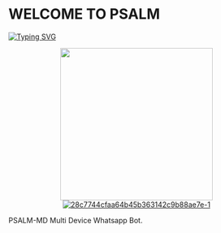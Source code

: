 # WELCOME TO PSALM
<a href="https://git.io/typing-svg"><img src="https://readme-typing-svg.demolab.com?font=Times New Roman&size=50&pause=1000&color=F710B1&center=true&width=910&height=100&lines=I'M+PSALM-MD;Multi+Divice+Whatsapp+Bot;Coded+By+PSALM" alt="Typing SVG" /></a>
  
<p align="center">  
  <a href="https://youtube.com/channel/UCLUS9v7q4JagAqIJ3eeMM8w">
    <img alt="" height="300" src="a href="https://ibb.co/D9yDNy5"> <img src="https://i.ibb.co/D9yDNy5/28c7744cfaa64b45b363142c9b88ae7e-1.webp" alt="28c7744cfaa64b45b363142c9b88ae7e-1" border="0"
   
</a> 
   
</p>
<p align="center">
<a 

####  
PSALM-MD Multi Device Whatsapp Bot.
